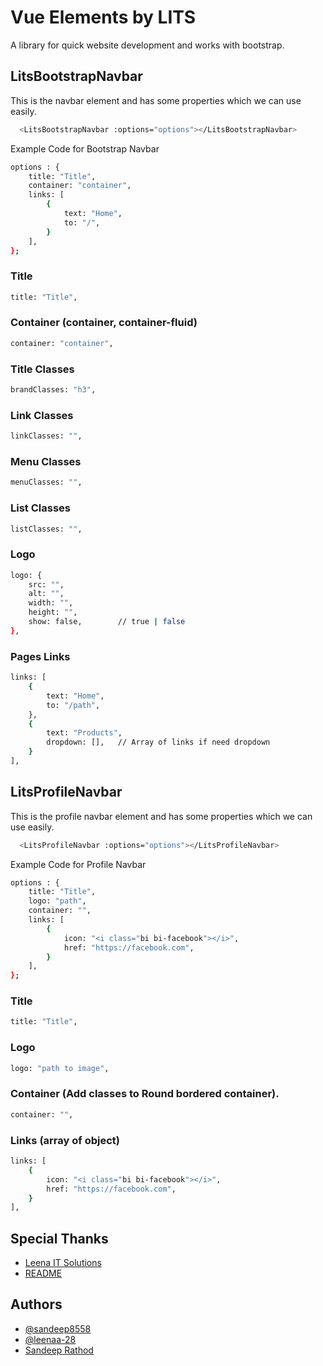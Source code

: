
# Vue Elements by LITS

A library for quick website development and works with bootstrap.
## LitsBootstrapNavbar

This is the navbar element and has some properties which we can use easily.

```bash
  <LitsBootstrapNavbar :options="options"></LitsBootstrapNavbar>
```

Example Code for Bootstrap Navbar

```bash
options : {
    title: "Title",
    container: "container", 
    links: [
        {
            text: "Home",
            to: "/",
        }
    ],
};
```

### Title
```bash
title: "Title",
```

### Container (container, container-fluid)
```bash
container: "container",
```

### Title Classes
```bash
brandClasses: "h3",
```

### Link Classes
```bash
linkClasses: "",
```

### Menu Classes
```bash
menuClasses: "",
```

### List Classes
```bash
listClasses: "",
```

### Logo
```bash
logo: {
    src: "",
    alt: "",
    width: "",
    height: "",
    show: false,        // true | false
},
```

### Pages Links
```bash
links: [
    {
        text: "Home",
        to: "/path",
    },
    {
        text: "Products",
        dropdown: [],   // Array of links if need dropdown
    }
],
```
## LitsProfileNavbar

This is the profile navbar element and has some properties which we can use easily.

```bash
  <LitsProfileNavbar :options="options"></LitsProfileNavbar>
```

Example Code for Profile Navbar

```bash
options : {
    title: "Title",
    logo: "path",
    container: "",
    links: [
        {
            icon: "<i class="bi bi-facebook"></i>",
            href: "https://facebook.com",
        }
    ],
};
```
### Title
```bash
title: "Title",
```

### Logo
```bash
logo: "path to image",
```

### Container (Add classes to Round bordered container).
```bash
container: "",
```

### Links (array of object)
```bash
links: [
    {
        icon: "<i class="bi bi-facebook"></i>",
        href: "https://facebook.com",
    }
],
```
## Special Thanks

 - [Leena IT Solutions](https://leenaitsolutions.com)
 - [README](https://github.com/sandeep8558)
 ## Authors

- [@sandeep8558](https://github.com/sandeep8558)
- [@leenaa-28](https://github.com/leenaa-28)
- [Sandeep Rathod](https://svrathod.com)